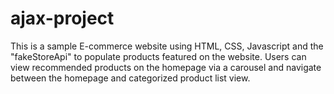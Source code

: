 # ajax-project

This is a sample E-commerce website using HTML, CSS, Javascript and the "fakeStoreApi" to populate products featured on the website. Users can view recommended products on the homepage via a carousel and navigate between the homepage and categorized product list view.

